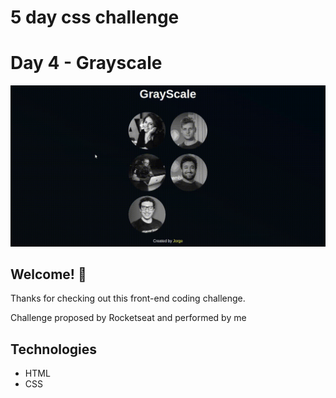 # 5 day css challenge

# Day 4 - Grayscale

![Design preview for social media icons coding challenge](./assets/preview/desktop-preview.gif)

## Welcome! 👋

Thanks for checking out this front-end coding challenge.

Challenge proposed by Rocketseat and performed by me

## Technologies

- HTML
- CSS
